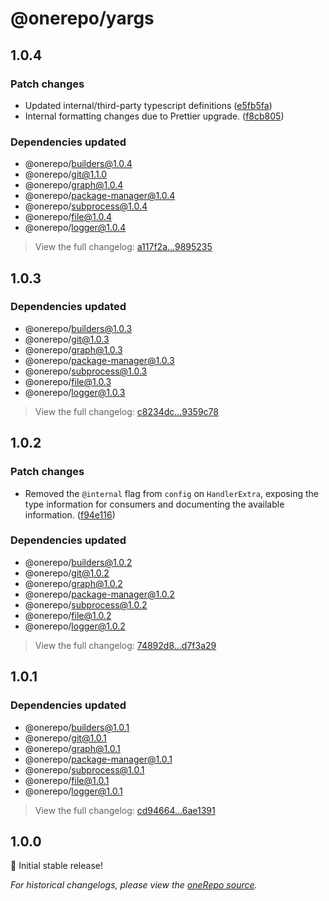 # @onerepo/yargs

## 1.0.4

### Patch changes

- Updated internal/third-party typescript definitions ([e5fb5fa](https://github.com/paularmstrong/onerepo/commit/e5fb5fa0e9fbe6ff18c2d993cb22119a3908df73))
- Internal formatting changes due to Prettier upgrade. ([f8cb805](https://github.com/paularmstrong/onerepo/commit/f8cb80550ceabdce6ff6c13bf22466a59e694b0f))

### Dependencies updated

- @onerepo/builders@1.0.4
- @onerepo/git@1.1.0
- @onerepo/graph@1.0.4
- @onerepo/package-manager@1.0.4
- @onerepo/subprocess@1.0.4
- @onerepo/file@1.0.4
- @onerepo/logger@1.0.4

> View the full changelog: [a117f2a...9895235](https://github.com/paularmstrong/onerepo/compare/a117f2a8326b148de98fcffefc37e6ad46edcb87...98952352d3c32adf853657e46e14f12fe1737992)

## 1.0.3

### Dependencies updated

- @onerepo/builders@1.0.3
- @onerepo/git@1.0.3
- @onerepo/graph@1.0.3
- @onerepo/package-manager@1.0.3
- @onerepo/subprocess@1.0.3
- @onerepo/file@1.0.3
- @onerepo/logger@1.0.3

> View the full changelog: [c8234dc...9359c78](https://github.com/paularmstrong/onerepo/compare/c8234dc79f7b7f40ca42167d41a6a6f4126c5286...9359c78e4da54e0402ad6a4bf5890a8a71972c8e)

## 1.0.2

### Patch changes

- Removed the `@internal` flag from `config` on `HandlerExtra`, exposing the type information for consumers and documenting the available information. ([f94e116](https://github.com/paularmstrong/onerepo/commit/f94e1165dbfcab2d9826a6202d3f317755b8881e))

### Dependencies updated

- @onerepo/builders@1.0.2
- @onerepo/git@1.0.2
- @onerepo/graph@1.0.2
- @onerepo/package-manager@1.0.2
- @onerepo/subprocess@1.0.2
- @onerepo/file@1.0.2
- @onerepo/logger@1.0.2

> View the full changelog: [74892d8...d7f3a29](https://github.com/paularmstrong/onerepo/compare/74892d8605917bb0d8a1c3fe113d1b04f2505abb...d7f3a2956c6d8ea4a4346ac2541b67196fdc6011)

## 1.0.1

### Dependencies updated

- @onerepo/builders@1.0.1
- @onerepo/git@1.0.1
- @onerepo/graph@1.0.1
- @onerepo/package-manager@1.0.1
- @onerepo/subprocess@1.0.1
- @onerepo/file@1.0.1
- @onerepo/logger@1.0.1

> View the full changelog: [cd94664...6ae1391](https://github.com/paularmstrong/onerepo/compare/cd9466419b207f690e55f87d0e4632eebdc0ca6a...6ae13912ef4b9bedab788be13fa167a709b26bba)

## 1.0.0

🎉 Initial stable release!

_For historical changelogs, please view the [oneRepo source](https://github.com/paularmstrong/onerepo/tree/main/modules/yargs)._
